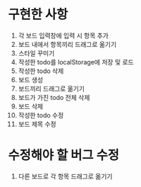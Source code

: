 # 구현한 사항
1. 각 보드 입력창에 입력 시 항목 추가
2. 보드 내에서 항목끼리 드래그로 옮기기
4. 스타일 꾸미기
5. 작성한 todo를 localStorage에 저장 및 로드
6. 작성한 todo 삭제
7. 보드 생성
8. 보드끼리 드래그로 옮기기
9. 보드가 가진 todo 전체 삭제
10. 보드 삭제
11. 작성한 todo 수정
12. 보드 제목 수정

# 수정해야 할 버그 수정
1. 다른 보드로 각 항목 드래그로 옮기기